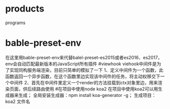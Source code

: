 # products
programs
# bable-preset-env
在这里用bable-preset-env来代替balel-preset-es2015或者es2016、es2017，env会自动匹配最新版本的JavaScript所有插件
#viewhook
viehook中间件是为了实现同构服务端渲染，目前只简单的模拟了一下
1、定义中间件为一个函数，此函数返回一个异步函数，在这个函数里边实现该中间件的任务，将主动权移交下一个中间件
2、首先在中间件里定义一个render的方法挂载到ctx对象里边，用来渲染页面，供后续路由使用
#在项目中使用node koa2
在项目中使用koa2可以用生成器来生成；
全局安装生成器：npm install koa-generator -g；
生成项目：koa2 文件名

